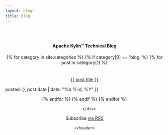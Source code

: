 ```yaml
---
layout: blogs
title: Blog
---
```


<main id="main" >
<section id="first" class="main">
    <header style="padding:2em 0 2em 0;">
      <div class="container" >
        <h4 class="index-title"><span>Apache Kylin™ Technical Blog </span></h4>
         <!-- second-->
          <div id="content-containe" class="animated fadeIn clearfix">
            {% for category in site.categories %}   
            {% if category[0]  == 'blog' %}
            {% for post in category[1] %}
            <div class="col-md-6 col-lg-6 col-xs-6">
              <div class="blog-card">
                <div class="blog-pic">
                  <img width="20" src="../assets/images/icon_blog_w.png">
                </div>
                <p class="blog-title"><a class="post-link" href="{{ post.url | prepend: site.baseurl }}">{{ post.title }}</a></p>
                <p align="left" class="post-meta" >posted: {{ post.date | date: "%b %-d, %Y" }}</p>
              </div>
            </div>
      {% endfor %}
      {% endif %}
      {% endfor %}

        </div>

  <p class="rss-subscribe">Subscribe <a href="{{ "/feed.xml" | prepend: site.baseurl }}">via RSS</a></p>
      </div>
      <!-- /container --> 
      
    </header>
  </section>

  
    
</main>
